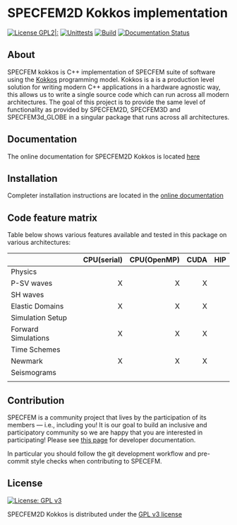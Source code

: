 # SPECFEM2D Kokkos implementation

[![License GPL2|:](https://img.shields.io/badge/License-GPL%202%2B-red)](https://github.com/PrincetonUniversity/specfem2d_kokkos/blob/devel/LICENSE)
[![Unittests](https://github.com/PrincetonUniversity/specfem2d_kokkos/actions/workflows/unittests.yml/badge.svg)](https://github.com/PrincetonUniversity/specfem2d_kokkos/actions/workflows/unittests.yml)
[![Build](https://github.com/PrincetonUniversity/specfem2d_kokkos/actions/workflows/compilation.yml/badge.svg)](https://github.com/PrincetonUniversity/specfem2d_kokkos/actions/workflows/compilation.yml)
[![Documentation Status](https://readthedocs.org/projects/specfem2d-kokkos/badge/?version=latest)](https://specfem2d-kokkos.readthedocs.io/en/latest/?badge=latest)

## About


SPECFEM kokkos is C++ implementation of SPECFEM suite of software using the [Kokkos](<https://kokkos.github.io/>) programming model. Kokkos is a is a production level solution for writing modern C++ applications in a hardware agnostic way, this allows us to write a single source code which can run across all modern architectures. The goal of this project is to provide the same level of functionality as provided by SPECFEM2D, SPECFEM3D and SPECFEM3d_GLOBE in a singular package that runs across all architectures.

## Documentation


The online documentation for SPECFEM2D Kokkos is located [here](https://specfem2d-kokkos.readthedocs.io/en/latest/index.html#)

## Installation


Completer installation instructions are located in the [online documentation](https://specfem2d-kokkos.readthedocs.io/en/latest/user_documentation/index.html)

## Code feature matrix


Table below shows various features available and tested in this package on various architectures:

|                     | CPU(serial) | CPU(OpenMP) | CUDA | HIP
----------------------|------------:|-----------:|------:|-----|
| Physics                                                      |
| P-SV waves          | X           | X           | X    |     |
| SH waves            |             |             |      |     |
| Elastic Domains     | X           | X           | X    |     |
| Simulation Setup                                             |
| Forward Simulations | X           | X           | X    |     |
| Time Schemes                                                 |
| Newmark             | X           | X           | X    |     |
| Seismograms                                                  |
|                     |             |             |      |     |

## Contribution


SPECFEM is a community project that lives by the participation of its members — i.e., including you! It is our goal to build an inclusive and participatory community so we are happy that you are interested in participating! Please see [this page](https://specfem2d-kokkos.readthedocs.io/en/latest/developer_documentation/index.html) for developer documentation.

In particular you should follow the git development workflow and pre-commit style checks when contributing to SPECEFM.

## License


[![License: GPL v3](https://img.shields.io/badge/License-GPLv3-blue.svg)](https://www.gnu.org/licenses/gpl-3.0)

SPECFEM2D Kokkos is distributed under the [GPL v3 license](LICENSE)
